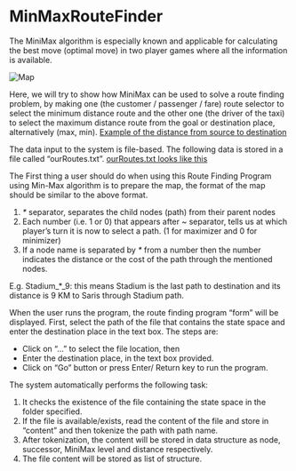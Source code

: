 MinMaxRouteFinder
=================

The MiniMax algorithm is especially known and applicable for calculating the best move (optimal move) in two player games where all the information is available. 

![Map](https://cloud.githubusercontent.com/assets/5813167/17465679/f5d37744-5cfe-11e6-8b98-ab7f8b913bce.png)

Here, we will try to show how MiniMax can be used to solve a route finding problem, by making one (the customer / passenger / fare)  route selector to select the minimum distance route and the other one (the driver of the taxi) to select the maximum distance route from the goal or destination place, alternatively (max, min). [Example of the distance from source to destination](https://cloud.githubusercontent.com/assets/5813167/17465711/adf4fa00-5cff-11e6-83e4-31ff824574a0.png)

The data input to the system is file-based. The following data is stored in a file called “ourRoutes.txt”.
[ourRoutes.txt looks like this](https://cloud.githubusercontent.com/assets/5813167/17465735/37b5f29e-5d00-11e6-8b50-deb5e90107df.png)

The First thing a user should do when using this Route Finding Program using Min-Max algorithm is to prepare the map, the format of the map should be similar to the above format. 

1. _*_ separator, separates the child nodes (path) from their parent nodes
2. Each number (i.e. 1 or 0) that appears after ~ separator, tells us at which player’s turn it is now to select a path.  (1 for maximizer and 0 for minimizer)
3. If a node name is separated by _*_ from a number then the number indicates the distance or the cost of the path through the mentioned nodes. 

E.g. Stadium_*_9: this means Stadium is the last path to destination and its distance is 9 KM to Saris through Stadium path.

When the user runs the program, the route finding program “form” will be displayed. First, select the path of the file that contains the state space and enter the destination place in the text box.
The steps are:  
* Click on “…” to select the file location, then
* Enter the destination place, in the text box provided.
* Click on “Go” button or press Enter/ Return key to run the program. 

The system automatically performs the following task:

1. It checks the existence of the file containing the state space in the folder specified.
2. If the file is available/exists, read the content of the file and store in “content” and then tokenize the path with path name.
3. After tokenization, the content will be stored in data structure as node, successor, MiniMax level and distance respectively. 
4. The file content will be stored as list of structure.
